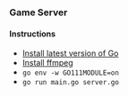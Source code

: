 ### Game Server

#### Instructions

- [Install latest version of Go](https://golang.org/doc/install)
- [Install ffmpeg](https://ffmpeg.org/download.html)
- `go env -w GO111MODULE=on`
- `go run main.go server.go`
